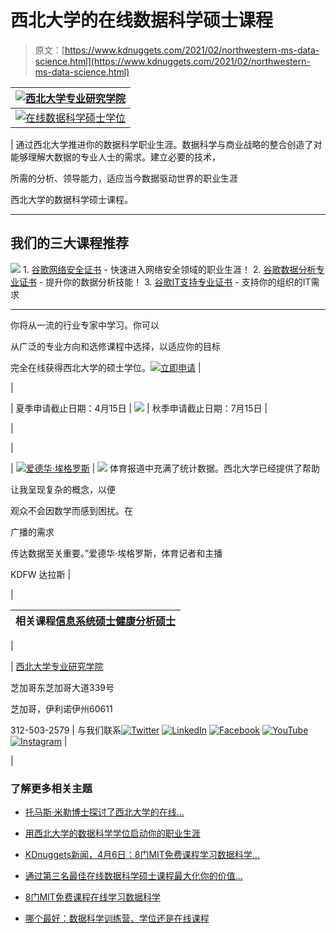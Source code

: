 # 西北大学的在线数据科学硕士课程

> 原文：[https://www.kdnuggets.com/2021/02/northwestern-ms-data-science.html](https://www.kdnuggets.com/2021/02/northwestern-ms-data-science.html)

| [![西北大学专业研究学院](../Images/1248ac9c135dc846874ccc1a7f96afca.png)](http://sps.northwestern.edu/info/data-science-masters.php?utm_source=KDNuggets_L&utm_medium=MSDSemail&utm_term=FY21&utm_content=MSDS&utm_campaign=MSDS_KDNuggets21&src=KDNuggets_MSDSemail_janFY21_L) |
| --- |
| [![在线数据科学硕士学位](../Images/85275828180f91b7e54bebe0ca2269fe.png)](http://sps.northwestern.edu/info/data-science-masters.php?utm_source=KDNuggets_L&utm_medium=MSDSemail&utm_term=FY21&utm_content=MSDS&utm_campaign=MSDS_KDNuggets21&src=KDNuggets_MSDSemail_janFY21_L) |

| 通过西北大学推进你的数据科学职业生涯。数据科学与商业战略的整合创造了对能够理解大数据的专业人士的需求。建立必要的技术，

所需的分析、领导能力，适应当今数据驱动世界的职业生涯

西北大学的数据科学硕士课程。

* * *

## 我们的三大课程推荐

![](../Images/0244c01ba9267c002ef39d4907e0b8fb.png) 1\. [谷歌网络安全证书](https://www.kdnuggets.com/google-cybersecurity) - 快速进入网络安全领域的职业生涯！[](../Images/e225c49c3c91745821c8c0368bf04711.png) 2\. [谷歌数据分析专业证书](https://www.kdnuggets.com/google-data-analytics) - 提升你的数据分析技能！[](../Images/0244c01ba9267c002ef39d4907e0b8fb.png) 3\. [谷歌IT支持专业证书](https://www.kdnuggets.com/google-itsupport) - 支持你的组织的IT需求

* * *

你将从一流的行业专家中学习。你可以

从广泛的专业方向和选修课程中选择，以适应你的目标

完全在线获得西北大学的硕士学位。[![立即申请](../Images/d1693af3c80b3f00e08519437e10dc67.png)](http://sps.northwestern.edu/info/data-science-masters.php?utm_source=KDNuggets_L&utm_medium=MSDSemail&utm_term=FY21&utm_content=MSDS&utm_campaign=MSDS_KDNuggets21&src=KDNuggets_MSDSemail_janFY21_L) |

|

&#124; 夏季申请截止日期：4月15日 &#124; ![](../Images/11b43efc8640cb5dd5ed46395ce64c5c.png) &#124; 秋季申请截止日期：7月15日 &#124;

|

|

&#124; [![爱德华·埃格罗斯](../Images/233434ac9c0374cb779615605d44ce6a.png)](http://sps.northwestern.edu/info/data-science-masters.php?utm_source=KDNuggets_L&utm_medium=MSDSemail&utm_term=FY21&utm_content=MSDS&utm_campaign=MSDS_KDNuggets21&src=KDNuggets_MSDSemail_janFY21_L) &#124; ![](../Images/de347efc7f158baf3ec223fe165b34d9.png) 体育报道中充满了统计数据。西北大学已经提供了帮助

让我呈现复杂的概念，以便

观众不会因数学而感到困扰。在

广播的需求

传达数据至关重要。”爱德华·埃格罗斯，体育记者和主播

KDFW 达拉斯 &#124;

|

| 相关课程[信息系统硕士](http://sps.northwestern.edu/info/information-systems.php?utm_source=KDNuggets_L&utm_medium=MSDSemail&utm_term=FY21&utm_content=MSDS&utm_campaign=MSDS_KDNuggets21&src=KDNuggets_MSDSemail_janFY21_L)[健康分析硕士](https://sps.northwestern.edu/info/health-analytics.php?utm_source=KDNuggets_L&utm_medium=MSDSemail&utm_term=FY21&utm_content=MSDS&utm_campaign=MSDS_KDNuggets21&src=KDNuggets_MSDSemail_janFY21_L) |
| --- |

|

&#124; [西北大学专业研究学院](http://sps.northwestern.edu/info/data-science-masters.php?utm_source=KDNuggets_L&utm_medium=MSDSemail&utm_term=FY21&utm_content=MSDS&utm_campaign=MSDS_KDNuggets21&src=KDNuggets_MSDSemail_janFY21_L)

芝加哥东芝加哥大道339号

芝加哥，伊利诺伊州60611

312-503-2579 &#124; 与我们联系[![Twitter](../Images/c902e6af1f67d7dd8bf96f4102241246.png)](https://twitter.com/northwesternsps) [![LinkedIn](../Images/4083f8b883890c2936a5282daa36cfe1.png)](https://www.linkedin.com/company/northwestern-university-school-of-professional-studies) [![Facebook](../Images/71f0e30bab0cc48d51442faaee55b10d.png)](https://www.facebook.com/northwesternsps) [![YouTube](../Images/6bbecc1473bcd3a8cf8fffc18b315e65.png)](https://www.youtube.com/channel/UCxWMvagv-JJhs-8l_RqkwIA) [![Instagram](../Images/92de262cec8cb57f2a5d686c3e975113.png)](https://www.instagram.com/northwesternsps/) &#124;

|

### 了解更多相关主题

+   [托马斯·米勒博士探讨了西北大学的在线…](https://www.kdnuggets.com/2024/05/nwu/thomas-miller-phd-explores-northwestern-universitys-online-graduate-programs-in-data-science)

+   [用西北大学的数据科学学位启动你的职业生涯](https://www.kdnuggets.com/2022/04/nwu-launch-career-northwestern-data-science-degree.html)

+   [KDnuggets新闻，4月6日：8门MIT免费课程学习数据科学…](https://www.kdnuggets.com/2022/n14.html)

+   [通过第三名最佳在线数据科学硕士课程最大化你的价值…](https://www.kdnuggets.com/2023/05/bay-path-maximize-value-online-masters-data-science.html)

+   [8门MIT免费课程在线学习数据科学](https://www.kdnuggets.com/2022/03/8-free-mit-courses-learn-data-science-online.html)

+   [哪个最好：数据科学训练营、学位还是在线课程](https://www.kdnuggets.com/2022/09/best-data-science-bootcamp-degree-online-course.html)
